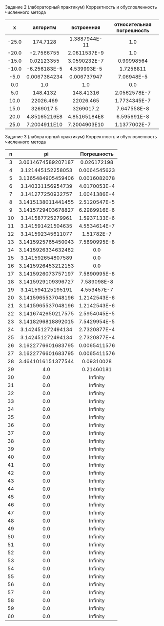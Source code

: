 Задание 2 (лабораторный практикум)
Корректность и обусловленность численного метода

|   x    |    алгоритм      |              встроенная   |   относительная погрешность |
|:------:|:----------------:|:-------------------------:|:----------------------------:|
|-25.0|174.7128|1.3887944E-11|1.0|
|-20.0|-2.7566755|2.0611537E-9|1.0|
|-15.0|0.02123355|3.0590232E-7|0.99998564|
|-10.0|-6.256183E-5|4.539993E-5|1.7256811|
|-5.0|0.0067384234|0.006737947|7.06948E-5|
|0.0|1.0|1.0|0.0|
|5.0|148.4132|148.41316|2.0562578E-7|
|10.0|22026.469|22026.465|1.7734345E-7|
|15.0|3269017.5|3269017.2|7.647558E-8|
|20.0|4.85165216E8|4.85165184E8|6.595691E-8|
|25.0|7.2004911E10|7.2004903E10|1.1377002E-7|


Задание 3 (лабораторный практикум)
Корректность и обусловленность численного метода

|n|pi|Погрешность|
|:---:|:--------------------------:|:------------:|
|3|3.0614674589207187|0.026172198|
|4|3.121445152258053|0.0064545623|
|5|3.1365484905459406|0.0016082078|
|6|3.140331156954739|4.0170053E-4|
|7|3.141277250932757|1.0041386E-4|
|8|3.1415138011441455|2.5120547E-5|
|9|3.1415729403678827|6.2989916E-6|
|10|3.141587725279961|1.5937133E-6|
|11|3.141591421504635|4.5534614E-7|
|12|3.141592345611077|1.51782E-7|
|13|3.1415925765450043|7.5890995E-8|
|14|3.1415926334632482|0.0|
|15|3.141592654807589|0.0|
|16|3.1415926453212153|0.0|
|17|3.1415926073757197|7.5890995E-8|
|18|3.1415929109396727|7.589098E-8|
|19|3.141594125195191|4.553457E-7|
|20|3.1415965537048196|1.2142543E-6|
|21|3.1415965537048196|1.2142543E-6|
|22|3.1416742650217575|2.5954045E-5|
|23|3.1418296818892015|7.5429954E-5|
|24|3.142451272494134|2.7320877E-4|
|25|3.142451272494134|2.7320877E-4|
|26|3.1622776601683795|0.0065411576|
|27|3.1622776601683795|0.0065411576|
|28|3.4641016151377544|0.09310028|
|29|4.0|0.21460181|
|30|0.0|Infinity|
|31|0.0|Infinity|
|32|0.0|Infinity|
|33|0.0|Infinity|
|34|0.0|Infinity|
|35|0.0|Infinity|
|36|0.0|Infinity|
|37|0.0|Infinity|
|38|0.0|Infinity|
|39|0.0|Infinity|
|40|0.0|Infinity|
|41|0.0|Infinity|
|42|0.0|Infinity|
|43|0.0|Infinity|
|44|0.0|Infinity|
|45|0.0|Infinity|
|46|0.0|Infinity|
|47|0.0|Infinity|
|48|0.0|Infinity|
|49|0.0|Infinity|
|50|0.0|Infinity|
|51|0.0|Infinity|
|52|0.0|Infinity|
|53|0.0|Infinity|
|54|0.0|Infinity|
|55|0.0|Infinity|
|56|0.0|Infinity|
|57|0.0|Infinity|
|58|0.0|Infinity|
|59|0.0|Infinity|
|60|0.0|Infinity|
